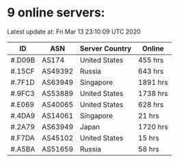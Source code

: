 # 9 online servers:

Latest update at: Fri Mar 13 23:10:09 UTC 2020

| ID | ASN | Server Country | Online |
| -- | --- | -------------- | ------ |
| #.D09B | AS174 | United States | 455 hrs |
| #.15CF | AS49392 | Russia | 643 hrs |
| #.7F1D | AS63949 | Singapore | 1891 hrs |
| #.9FC3 | AS53889 | United States | 1738 hrs |
| #.E069 | AS40065 | United States | 628 hrs |
| #.4DA9 | AS14061 | Singapore | 21 hrs |
| #.2A79 | AS63949 | Japan | 1720 hrs |
| #.F7DA | AS45102 | United States | 15 hrs |
| #.A5BA | AS51659 | Russia | 58 hrs |

